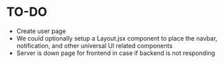 # TO-DO
- Create user page
- We could optionally setup a Layout.jsx component to place the navbar, notification, and other universal UI related components
- Server is down page for frontend in case if backend is not responding